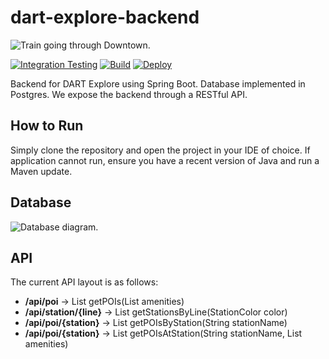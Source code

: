 # dart-explore-backend

![Train going through Downtown.](https://texashighways.com/wp-content/uploads/2015/06/images_dart2.jpg)

[![Integration Testing](https://github.com/DartExplore/dart-explore-backend/actions/workflows/integrationTests.yml/badge.svg)](https://github.com/DartExplore/dart-explore-backend/actions/workflows/integrationTests.yml)
[![Build](https://github.com/DartExplore/dart-explore-backend/actions/workflows/build.yml/badge.svg)](https://github.com/DartExplore/dart-explore-backend/actions/workflows/build.yml)
[![Deploy](https://github.com/DartExplore/dart-explore-backend/actions/workflows/deploy.yml/badge.svg)](https://github.com/DartExplore/dart-explore-backend/actions/workflows/deploy.yml)

Backend for DART Explore using Spring Boot. Database implemented in Postgres. We expose the backend through a RESTful API.

## How to Run
Simply clone the repository and open the project in your IDE of choice. If application cannot run, ensure you have a recent version of Java and run a Maven update.

## Database

![Database diagram.](https://user-images.githubusercontent.com/85081861/238772266-278600a4-21c6-44f1-af4c-049acbb6e44a.png)

## API
The current API layout is as follows:

- **/api/poi** &rarr; List getPOIs(List amenities)  
- **/api/station/{line}**  &rarr; List getStationsByLine(StationColor color)
- **/api/poi/{station}**  &rarr; List getPOIsByStation(String stationName)
- **/api/poi/{station}** &rarr; List getPOIsAtStation(String stationName, List amenities)
